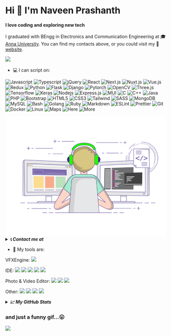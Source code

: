 # Hi 👋 I'm Naveen Prashanth
#### I love coding and exploring new tech

I graduated with BEngg in Electronics and Communication Engineering at 🎓 [Anna University](https://annauniv.edu). You can find my contacts above, or you could visit my :milky_way: [website](https://gnpaone.github.io).

<img src="https://www.animatedimages.org/data/media/562/animated-line-image-0184.gif" width="1920" height=""></img>

- 💻 I can script on:
<p>
  <img alt="Javascript" src="https://img.shields.io/badge/-Javascript-323330?style=flat-square&logo=javascript&logoColor=efd81c" />
  <img alt="Typescript" src="https://img.shields.io/badge/-TypeScript-007ACC?style=flat-square&logo=typescript&logoColor=white" />
  <img alt="jQuery" src="https://img.shields.io/badge/-jQuery-0969ad?style=flat-square&logo=jQuery&logoColor=79cff5" />
  <img alt="React" src="https://img.shields.io/badge/-React-282c34?style=flat-square&logo=react&logoColor=61dafb" />
  <img alt="Next.js" src="https://img.shields.io/badge/Next%20js-000000??style=flat-square&logo=nextdotjs&logoColor=white" />
  <img alt="Nuxt.js" src="https://img.shields.io/badge/Nuxt%20js-00C58E?style=flat-square&logo=nuxtdotjs&logoColor=white" />
  <img alt="Vue.js" src="https://img.shields.io/badge/-Vue.js-32475b?style=flat-square&logo=vue.js&logoColor=3fb27f" />
  <img alt="Redux" src="https://img.shields.io/badge/-Redux-593D88?style=flat-square&logo=redux&logoColor=white" />
  <img alt="Python" src="https://img.shields.io/badge/-Python-1f425f?style=flat-square&logo=python&logoColor=ffe05c" />
  <img alt="Flask" src="https://img.shields.io/badge/-Flask-000000?style=flat-square&logo=flask&logoColor=white" />
  <img alt="Django" src="https://img.shields.io/badge/-Django-092E20?style=flat-square&logo=django&logoColor=green" />
  <img alt="Pytorch" src="https://img.shields.io/badge/-Pytorch-231e42?style=flat-square&logo=Pytorch&logoColor=e14731" />
  <img alt="OpenCV" src="https://img.shields.io/badge/-OpenCV-222?style=flat-square&logo=OpenCV&logoColor=red" />
  <img alt="Three.js" src="https://img.shields.io/badge/-Three.js-222?style=flat-square&logo=Three.js&logoColor=white" />
  <img alt="Tensorflow" src="https://img.shields.io/badge/-Tensorflow-F78001?style=flat-square&logo=tensorflow&logoColor=white" />
  <img alt="Keras" src="https://img.shields.io/badge/-Keras-d00000?style=flat-square&logo=Keras&logoColor=white" /> 
  <img alt="Nodejs" src="https://img.shields.io/badge/-Nodejs-333333?style=flat-square&logo=Node.js&logoColor=6da55f" />
  <img alt="Express.js" src="https://img.shields.io/badge/-Express.js-000000?style=flat-square&logo=express&logoColor=white" />
  <img alt="MUI" src="https://img.shields.io/badge/MUI-007FFF?style=flat-square&logo=mui&logoColor=white" />
  <img alt="C" src="https://img.shields.io/badge/-C-00599c?style=flat-square&logo=c&logoColor=white" />
  <img alt="C++" src="https://img.shields.io/badge/-C%2B%2B-6195cb?style=flat-square&logo=C%2B%2B&logoColor=white" />
  <img alt="Java" src="https://img.shields.io/badge/-Java-055981?style=flat-square&logo=Java&logoColor=f8981e" />
  <img alt="PHP" src="https://img.shields.io/badge/-PHP-4E5A93?style=flat-square&logo=php&logoColor=858ebb" />
  <img alt="Bootstrap" src="https://img.shields.io/badge/-Bootstrap-5f4686?style=flat-square&logo=Bootstrap&logoColor=white" />
  <img alt="HTML5" src="https://img.shields.io/badge/-HTML5-e96228?style=flat-square&logo=HTML5&logoColor=white" />
  <img alt="CSS3" src="https://img.shields.io/badge/-CSS3-2862ea?style=flat-square&logo=CSS3&logoColor=white" />
  <img alt="Tailwind" src="https://img.shields.io/badge/-Tailwind_CSS-38B2AC?style=flat-square&logo=tailwind-css&logoColor=white" />
  <img alt="SASS" src="https://img.shields.io/badge/-SASS-CC6699?style=flat-square&logo=sass&logoColor=white" />
  <img alt="MongoDB" src="https://img.shields.io/badge/MongoDB-4EA94B?style=flat-square&logo=mongodb&logoColor=white" />
  <img alt="MySQL" src="https://img.shields.io/badge/-MySQL-333333?style=flat-square&logo=MySQL&logoColor=6da55f" />
  <img alt="Bash" src="https://img.shields.io/badge/-Bash-black?style=flat-square&logo=GNU%20Bash&logoColor=white" />
  <img alt="Golang" src="https://img.shields.io/badge/Golang-00ADD8?style=flat-square&logo=go&logoColor=white" />
  <img alt="Ruby" src="https://img.shields.io/badge/Ruby_on_Rails-CC0000?style=flat-square&logo=ruby-on-rails&logoColor=white" />
  <img alt="Markdown" src="https://img.shields.io/badge/Markdown-000000?style=flat-square&logo=markdown&logoColor=white" />
  <img alt="ESLint" src="https://img.shields.io/badge/ESLint-3A33D1?style=flat-square&logo=eslint&logoColor=white" />
  <img alt="Prettier" src="https://img.shields.io/badge/Prettier-1A2C34?style=flat-square&logo=prettier&logoColor=F7BA3E" />
  <img alt="Git" src="https://img.shields.io/badge/Git-F05032?style=flat-square&logo=git&logoColor=white" />
  <img alt="Docker" src="https://img.shields.io/badge/Docker-228EE1?style=flat-square&logo=docker&logoColor=white" />
  <img alt="Linux" src="https://img.shields.io/badge/Linux-FCC624?style=flat-square&logo=linux&logoColor=black" />
  <img alt="Maps" src="https://img.shields.io/badge/Maps-323330?style=flat-square&logo=Google%20Maps&logoColor=red" />
  <img alt="Here" src="https://img.shields.io/badge/Here-323330?style=flat-square&logo=Here&logoColor=white" />
  <img alt="More" src="https://img.shields.io/badge/%F0%9F%91%80-etc-brightgreen?style=flat-square" />
</p>

<img align="right" alt="GIF" src="https://raw.githubusercontent.com/gnpaone/gnpaone/master/gif.gif" width="500"/>

<details>
  <summary><b><i>📞 Contact me at</i></b></summary>

[![GitHub Badge](https://img.shields.io/badge/-@gnpaone-%23181717?style=flat&logo=github)](https://github.com/gnpaone) [![Gmail Badge](https://img.shields.io/badge/-gnpaone@gmail.com-c14438?style=flat&logo=Gmail&logoColor=white&link=mailto:gnpaone@gmail.com)](mailto:gnpaone@gmail.com) [![Website Badge](https://img.shields.io/website?color=0ab9e6&style=flat&up_message=gnpaone.github.io&logo=About.me&logoColor=white&label=%20&url=https%3A%2F%2Fgnpaone.github.io%2F)](https://gnpaone.github.io) [![Twitter Badge](https://img.shields.io/badge/-@gnpaone-1ca0f1?style=flat&labelColor=1ca0f1&logo=x&logoColor=white&link=https://x.com/gnpaone)](https://x.com/gnpaone) [![Linkedin Badge](https://img.shields.io/badge/-@gnpaone-blue?style=flat&logo=Linkedin&logoColor=white&link=https://www.linkedin.com/in/gnpaone/)](https://www.linkedin.com/in/gnpaone/)
</details>

- 🔧 My tools are:

VFXEngine: 
<code><a href="https://blender.org/"><img height="20" src="https://www.cdnlogo.com/logos/b/32/blender.svg"></a></code>

IDE: 
<code><a href="https://www.python.org"><img height="20" src="https://www.cdnlogo.com/logos/p/3/python.svg"></a></code>
<code><a href="https://jupyter.org"><img height="20" src="https://upload.wikimedia.org/wikipedia/commons/3/38/Jupyter_logo.svg"></a></code>
<code><a href="https://colab.research.google.com"><img height="20" src="https://upload.wikimedia.org/wikipedia/commons/d/d0/Google_Colaboratory_SVG_Logo.svg"></a></code>
<code><a href="https://code.visualstudio.com"><img height="20" src="https://www.cdnlogo.com/logos/v/82/visual-studio-code.svg"></a></code>
<code><a href="https://www.sublimetext.com"><img height="20" src="https://www.cdnlogo.com/logos/s/43/sublime-text.svg"></a></code>

Photo & Video Editor:
<code><a href="https://www.adobe.com/products/photoshop.html"><img height="20" src="https://upload.wikimedia.org/wikipedia/commons/thumb/a/af/Adobe_Photoshop_CC_icon.svg/800px-Adobe_Photoshop_CC_icon.svg.png"></a></code>
<code><a href="https://www.blackmagicdesign.com/nl/products/davinciresolve"><img height="20" src="https://upload.wikimedia.org/wikipedia/commons/9/90/DaVinci_Resolve_17_logo.svg"></a></code>
<code><a href="https://www.adobe.com/products/aftereffects.html"><img height="20" src="https://upload.wikimedia.org/wikipedia/commons/c/cb/Adobe_After_Effects_CC_icon.svg"></a></code>

Other:
<code><a href="https://www.gitub.com"><img height="20" src="https://github.githubassets.com/assets/GitHub-Mark-ea2971cee799.png"></a></code>
<code><a href="https://www.vercel.come"><img height="20" src="https://assets.vercel.com/image/upload/front/favicon/vercel/180x180.png?raw=true"></a></code>
<code><a href="https://www.netlify.com"><img height="20" src="https://www.cdnlogo.com/logos/n/75/netlify.svg"></a></code>
<code><a href="https://www.figma.com"><img height="20" src="https://www.cdnlogo.com/logos/f/43/figma.svg"></a></code>

<details>
  <summary><b><i>📈 My GitHub Stats</i></b></summary><br>

![Github Streak](https://github-readme-streak-stats.herokuapp.com/?user=gnpaone&theme=gruvbox_duo)

  <p>
  	<img src="https://img.shields.io/github/followers/gnpaone" />
    <img src="https://img.shields.io/github/stars/gnpaone">
    <img src="https://komarev.com/ghpvc/?username=gnpaone&label=Profile%20views&color=d4b3df&logo=Opsgenie&base=5136" />
    <a href="https://ko-fi.com/gnpaone"><img src="https://img.shields.io/badge/Support%20me%20on-Ko--fi-FF5E5B.svg?logo=ko-fi" /></a>
  </p>

[![Naveen's github stats](https://github.com/gnpaone/my-github-stats/blob/master/generated/overview.svg)](https://github.com/gnpaone/gnpaone) [![Naveen's language stats](https://github.com/gnpaone/my-github-stats/blob/master/generated/languages.svg)](https://github.com/gnpaone/gnpaone) ![Top Langs](https://github-readme-stats.vercel.app/api/top-langs/?username=gnpaone&layout=compact&theme=radical)

[![trophy](https://github-profile-trophy.vercel.app/?username=gnpaone&title=-Reviews)](https://github.com/ryo-ma/github-profile-trophy)

[![GitHub metrics](./github-metrics.svg)](https://github.com/gnpaone/gnpaone)

</details>

### and just a funny gif...😛
![](https://media.giphy.com/media/13GIgrGdslD9oQ/giphy.gif)

<!--
**gnpaone/gnpaone** is a ✨ _special_ ✨ repository because its `README.md` (this file) appears on your GitHub profile.

Here are some ideas to get you started:

- 🔭 I’m currently working on ...
- 🌱 I’m currently learning ...
- 👯 I’m looking to collaborate on ...
- 🤔 I’m looking for help with ...
- 💬 Ask me about ...
- 📫 How to reach me: ...
- 😄 Pronouns: ...
- ⚡ Fun fact: ...
-->
